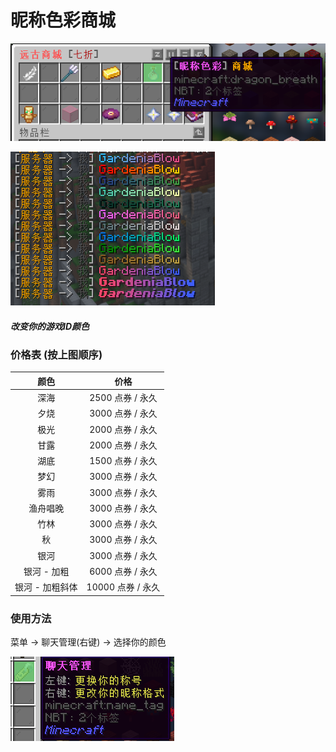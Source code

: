 # 昵称色彩商城

![彩色昵称商城](../image/彩色昵称商城.png)

![彩色昵称展示](../image/彩色昵称展示.png)

##### 改变你的游戏ID颜色

### 价格表 (按上图顺序)

|      颜色       |       价格        |
| :-------------: | :---------------: |
|      深海       | 2500 点券 / 永久  |
|      夕烧       | 3000 点券 / 永久  |
|      极光       | 2000 点券 / 永久  |
|      甘露       | 2000 点券 / 永久  |
|      湖底       | 1500 点券 / 永久  |
|      梦幻       | 3000 点券 / 永久  |
|      雾雨       | 3000 点券 / 永久  |
|    渔舟唱晚     | 3000 点券 / 永久  |
|      竹林       | 3000 点券 / 永久  |
|       秋        | 3000 点券 / 永久  |
|      银河       | 3000 点券 / 永久  |
|   银河 - 加粗   | 6000 点券 / 永久  |
| 银河 - 加粗斜体 | 10000 点券 / 永久 |

### 使用方法

菜单 → 聊天管理(右键) → 选择你的颜色

![聊天管理](../image/聊天管理.png)
